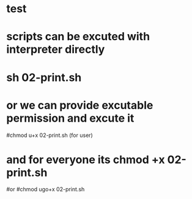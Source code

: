 # test
# scripts can be excuted with interpreter directly
# sh 02-print.sh
# or we can provide excutable permission and excute it
#chmod u+x 02-print.sh (for user)
# and for everyone its chmod +x 02-print.sh 
#or 
#chmod ugo+x 02-print.sh